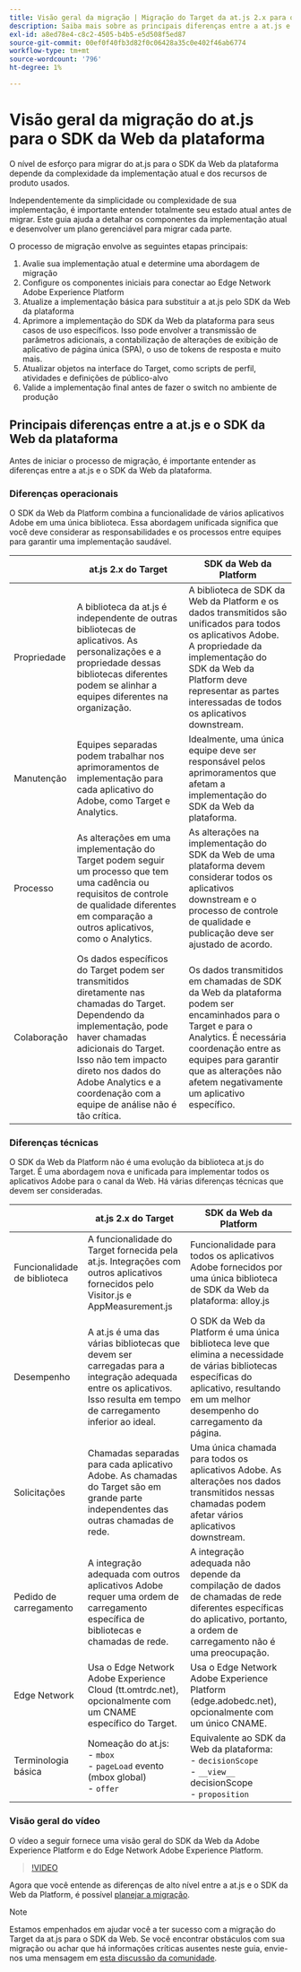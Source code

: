```yaml
---
title: Visão geral da migração | Migração do Target da at.js 2.x para o SDK da Web
description: Saiba mais sobre as principais diferenças entre a at.js e o SDK da Web da plataforma e como planejar seu esforço de migração.
exl-id: a8ed78e4-c8c2-4505-b4b5-e5d508f5ed87
source-git-commit: 00ef0f40fb3d82f0c06428a35c0e402f46ab6774
workflow-type: tm+mt
source-wordcount: '796'
ht-degree: 1%

---
```


# Visão geral da migração do at.js para o SDK da Web da plataforma

O nível de esforço para migrar do at.js para o SDK da Web da plataforma depende da complexidade da implementação atual e dos recursos de produto usados.

Independentemente da simplicidade ou complexidade de sua implementação, é importante entender totalmente seu estado atual antes de migrar. Este guia ajuda a detalhar os componentes da implementação atual e desenvolver um plano gerenciável para migrar cada parte.

O processo de migração envolve as seguintes etapas principais:

1. Avalie sua implementação atual e determine uma abordagem de migração
1. Configure os componentes iniciais para conectar ao Edge Network Adobe Experience Platform
1. Atualize a implementação básica para substituir a at.js pelo SDK da Web da plataforma
1. Aprimore a implementação do SDK da Web da plataforma para seus casos de uso específicos. Isso pode envolver a transmissão de parâmetros adicionais, a contabilização de alterações de exibição de aplicativo de página única (SPA), o uso de tokens de resposta e muito mais.
1. Atualizar objetos na interface do Target, como scripts de perfil, atividades e definições de público-alvo
1. Valide a implementação final antes de fazer o switch no ambiente de produção

## Principais diferenças entre a at.js e o SDK da Web da plataforma

Antes de iniciar o processo de migração, é importante entender as diferenças entre a at.js e o SDK da Web da plataforma.

### Diferenças operacionais

O SDK da Web da Platform combina a funcionalidade de vários aplicativos Adobe em uma única biblioteca. Essa abordagem unificada significa que você deve considerar as responsabilidades e os processos entre equipes para garantir uma implementação saudável.

| | at.js 2.x do Target | SDK da Web da Platform |
|---|---|---|
| Propriedade | A biblioteca da at.js é independente de outras bibliotecas de aplicativos. As personalizações e a propriedade dessas bibliotecas diferentes podem se alinhar a equipes diferentes na organização. | A biblioteca de SDK da Web da Platform e os dados transmitidos são unificados para todos os aplicativos Adobe. A propriedade da implementação do SDK da Web da Platform deve representar as partes interessadas de todos os aplicativos downstream. |
| Manutenção | Equipes separadas podem trabalhar nos aprimoramentos de implementação para cada aplicativo do Adobe, como Target e Analytics. | Idealmente, uma única equipe deve ser responsável pelos aprimoramentos que afetam a implementação do SDK da Web da plataforma. |
| Processo | As alterações em uma implementação do Target podem seguir um processo que tem uma cadência ou requisitos de controle de qualidade diferentes em comparação a outros aplicativos, como o Analytics. | As alterações na implementação do SDK da Web de uma plataforma devem considerar todos os aplicativos downstream e o processo de controle de qualidade e publicação deve ser ajustado de acordo. |
| Colaboração | Os dados específicos do Target podem ser transmitidos diretamente nas chamadas do Target. Dependendo da implementação, pode haver chamadas adicionais do Target. Isso não tem impacto direto nos dados do Adobe Analytics e a coordenação com a equipe de análise não é tão crítica. | Os dados transmitidos em chamadas de SDK da Web da plataforma podem ser encaminhados para o Target e para o Analytics. É necessária coordenação entre as equipes para garantir que as alterações não afetem negativamente um aplicativo específico. |

### Diferenças técnicas

O SDK da Web da Platform não é uma evolução da biblioteca at.js do Target. É uma abordagem nova e unificada para implementar todos os aplicativos Adobe para o canal da Web. Há várias diferenças técnicas que devem ser consideradas.

| | at.js 2.x do Target | SDK da Web da Platform |
|---|---|---|
| Funcionalidade de biblioteca | A funcionalidade do Target fornecida pela at.js. Integrações com outros aplicativos fornecidos pelo Visitor.js e AppMeasurement.js | Funcionalidade para todos os aplicativos Adobe fornecidos por uma única biblioteca de SDK da Web da plataforma: alloy.js |
| Desempenho | A at.js é uma das várias bibliotecas que devem ser carregadas para a integração adequada entre os aplicativos. Isso resulta em tempo de carregamento inferior ao ideal. | O SDK da Web da Platform é uma única biblioteca leve que elimina a necessidade de várias bibliotecas específicas do aplicativo, resultando em um melhor desempenho do carregamento da página. |
| Solicitações | Chamadas separadas para cada aplicativo Adobe. As chamadas do Target são em grande parte independentes das outras chamadas de rede. | Uma única chamada para todos os aplicativos Adobe. As alterações nos dados transmitidos nessas chamadas podem afetar vários aplicativos downstream. |
| Pedido de carregamento | A integração adequada com outros aplicativos Adobe requer uma ordem de carregamento específica de bibliotecas e chamadas de rede. | A integração adequada não depende da compilação de dados de chamadas de rede diferentes específicas do aplicativo, portanto, a ordem de carregamento não é uma preocupação. |
| Edge Network | Usa o Edge Network Adobe Experience Cloud (tt.omtrdc.net), opcionalmente com um CNAME específico do Target. | Usa o Edge Network Adobe Experience Platform (edge.adobedc.net), opcionalmente com um único CNAME. |
| Terminologia básica | Nomeação do at.js: <br> - `mbox` <br> - `pageLoad` evento (mbox global) <br> - `offer` | Equivalente ao SDK da Web da plataforma: <br> - `decisionScope` <br> - `__view__` decisionScope <br> - `proposition` |

### Visão geral do vídeo

O vídeo a seguir fornece uma visão geral do SDK da Web da Adobe Experience Platform e do Edge Network Adobe Experience Platform.

>[!VIDEO](https://video.tv.adobe.com/v/34141/?learn=on)

Agora que você entende as diferenças de alto nível entre a at.js e o SDK da Web da Platform, é possível [planejar a migração](plan-migration.md).

>[!NOTE]
>
>Estamos empenhados em ajudar você a ter sucesso com a migração do Target da at.js para o SDK da Web. Se você encontrar obstáculos com sua migração ou achar que há informações críticas ausentes neste guia, envie-nos uma mensagem em [esta discussão da comunidade](https://experienceleaguecommunities.adobe.com/t5/adobe-experience-platform-data/tutorial-discussion-migrate-target-from-at-js-to-web-sdk/m-p/575587#M463).
